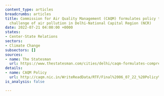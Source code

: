 ```yaml
---
content_type: articles
breadcrumbs: articles
title: Commission for Air Quality Management (CAQM) formulates policy to abate the
  challenge of air pollution in Delhi-National Capital Region (NCR)
date: 2022-07-21 04:00:00 +0000
states:
- Center-State Relations
sectors:
- Climate Change
subsectors: []
sources:
- name: The Statesman
  url: https://www.thestatesman.com/cities/delhi/caqm-formulates-comprehensive-policy-abate-menace-air-pollution-delhi-ncr-1503089768.html
details:
- name: CAQM Policy
  url: http://caqm.nic.in/WriteReadData/RTF/Final%2006_07_22_%20Policy%20to%20curb%20air%20poluution%20in%20NCR_17.56%20hrsc8674c7b-6f35-4744-8079-afc085553298.pdf
is_analysis: false

---
```

